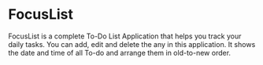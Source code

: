 # FocusList
FocusList is a complete To-Do List Application that helps you track your daily tasks. 
You can add, edit and delete the any in this application. 
It shows the date and time of all To-do and arrange them in old-to-new order.

